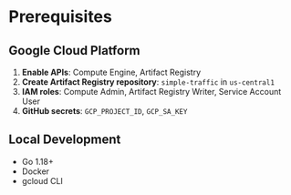 # Prerequisites

## Google Cloud Platform

1. **Enable APIs**: Compute Engine, Artifact Registry
2. **Create Artifact Registry repository**: `simple-traffic` in `us-central1`
3. **IAM roles**: Compute Admin, Artifact Registry Writer, Service Account User
4. **GitHub secrets**: `GCP_PROJECT_ID`, `GCP_SA_KEY`

## Local Development

- Go 1.18+
- Docker
- gcloud CLI
